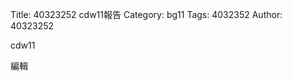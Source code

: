Title: 40323252 cdw11報告
Category: bg11
Tags: 4032352
Author: 40323252

cdw11
<!-- PELICAN_END_SUMMARY -->

編輯